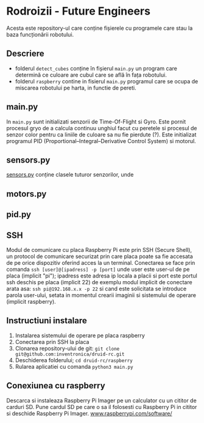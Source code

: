 # Rodroizii - Future Engineers

Acesta este repository-ul care conține fișierele cu programele care stau la baza funcționării robotului.

## Descriere

* folderul `detect_cubes` conține în fișierul `main.py` un program care determină ce culoare are cubul care se află în fața robotului.
* folderul `raspberry` contine in fisierul `main.py` programul care se ocupa de miscarea robotului pe harta, in functie de pereti.

## main.py

In `main.py` sunt initializati senzorii de Time-Of-Flight si Gyro. Este pornit procesul gryo de a calcula continuu unghiul facut cu peretele si procesul de senzor color pentru ca liniile de culoare sa nu fie pierdute (?). Este initializat programul PID (Proportional–Integral–Derivative Control System) si motorul.

## sensors.py

[sensors.py](../raspberry/sensors.py) conține clasele tuturor senzorilor, unde 

## motors.py

## pid.py

## SSH

Modul de comunicare cu placa Raspberry Pi este prin SSH (Secure Shell), un protocol de comunicare securizat prin care placa poate sa fie accesata de pe orice dispozitiv oferind acces la un terminal. Conectarea se face prin comanda `ssh [user]@[ipadress] -p [port]` unde user este user-ul de pe placa (implicit "pi"); ipadress este adresa ip locala a placii si port este portul ssh deschis pe placa (implicit 22) de exemplu modul implicit de conectare arata asa: `ssh pi@192.168.x.x -p 22` si cand este solicitata se introduce parola user-ului, setata in momentul crearii imaginii si sistemului de operare (implicit raspberry). 

## Instructiuni instalare 

1. Instalarea sistemului de operare pe placa raspberry
2. Conectarea prin SSH la placa
3. Clonarea repository-ului de git: `git clone git@github.com:inventronica/druid-rc.git` 
4. Deschiderea folderului; `cd druid-rc/raspberry`
5. Rularea aplicatiei cu comanda `python3 main.py`


## Conexiunea cu raspberry 

Descarca si instaleaza Raspberry Pi Imager pe un calculator cu un cititor de carduri SD. Pune cardul SD pe care o sa il folosesti cu Raspberry Pi in cititor si deschide Raspberry Pi Imager. 
www.raspberrypi.com/software/



